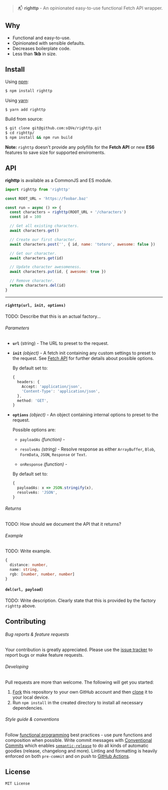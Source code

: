 > 📬 **righttp** - An opinionated easy-to-use functional Fetch API wrapper.

## Why

- Functional and easy-to-use.
- Opinionated with sensible defaults.
- Decreases boilerplate code.
- Less than **1kb** in size.

## Install

Using [npm][npm-install]:

```sh
$ npm install righttp
```

Using [yarn][yarn-install]:

```sh
$ yarn add righttp
```

Build from source:

```sh
$ git clone git@github.com:sQVe/righttp.git
$ cd righttp/
$ npm install && npm run build
```

**Note:** `righttp` doesn't provide any polyfills for the **Fetch API** or new
**ES6** features to save size for supported enviroments.

## API

**righttp** is available as a CommonJS and ES module.

```js
import righttp from 'righttp'

const ROOT_URL = 'https://foobar.baz'

const run = async () => {
  const characters = righttp(ROOT_URL + '/characters')
  const id = 100

  // Get all existing characters.
  await characters.get()

  // Create our first character.
  await characters.post('', { id, name: 'totoro', awesome: false })

  // Get our character.
  await characters.get(id)

  // Update character awesomeness.
  await characters.put(id, { awesome: true })

  // Remove character.
  return characters.del(id)
}
```

---

#### `righttp(url, init, options)`

TODO: Describe that this is an actual factory...

###### Parameters

- **`url`** (string) - The URL to preset to the request.
- **`init`** _(object)_ - A fetch init containing any custom settings to
  preset to the request. See [Fetch API][fetch-api] for further details about
  possible options.

  By default set to:

  ```typescript
  {
    headers: {
      Accept: 'application/json',
      'Content-Type': 'application/json',
    },
    method: 'GET',
  }
  ```

- **`options`** _(object)_ - An object containing internal options to preset to the request.

  Possible options are:

  - `payloadAs` _(function)_ -

  - `resolveAs` _(string)_ - Resolve response as either `ArrayBuffer`, `Blob`, `FormData`, `JSON`, `Response` or `Text`.

  - `onResponse` _(function)_ -

  By default set to:

  ```typescript
  {
    payloadAs: x => JSON.stringify(x),
    resolveAs: 'JSON',
  }
  ```

###### Returns

TODO: How should we document the API that it returns?

###### Example

TODO: Write example.

```typescript
{
  distance: number,
  name: string,
  rgb: [number, number, number]
}
```

#### `del(url, payload)`

TODO: Write description. Clearly state that this is provided by the factory `righttp` above.

## Contributing

###### Bug reports & feature requests

Your contribution is greatly appreciated. Please use the [issue tracker][issue-tracker] to report bugs or make feature requests.

###### Developing

Pull requests are more than welcome. The following will get you started:

1. [Fork][how-to-fork] this repository to your own GitHub account and then [clone][how-to-clone] it to your local device.
2. Run `npm install` in the created directory to install all necessary dependencies.

###### Style guide & conventions

Follow [functional programming][functional-programming] best practices - use pure functions and composition when possible.
Write commit messages with [Conventional Commits][conventional-commits] which enables [`semantic-release`][semantic-release] to do all kinds of automatic goodies (release, changelong and more). Linting and formatting is heavily enforced on both `pre-commit` and on push to [GitHub Actions][github-actions].

## License

```
MIT License
```

<!-- References -->

[conventional-commits]: https://www.conventionalcommits.org
[fetch-api]: https://developer.mozilla.org/en-US/docs/Web/API/WindowOrWorkerGlobalScope/fetch
[functional-programming]: https://en.wikipedia.org/wiki/Functional_programming
[github-actions]: https://github.com/sQVe/righttp/actions
[how-to-clone]: https://help.github.com/articles/cloning-a-repository
[how-to-fork]: https://help.github.com/articles/fork-a-repo
[issue-tracker]: https://github.com/sQVe/righttp/issues
[npm-install]: https://docs.npmjs.com/cli/install
[semantic-release]: https://github.com/semantic-release/semantic-release
[yarn-install]: https://yarnpkg.com/en/docs/getting-started
